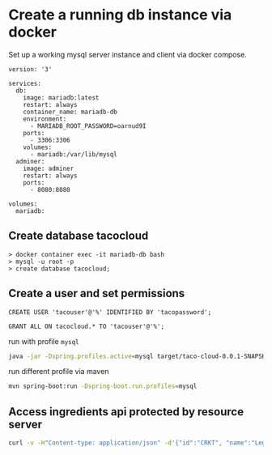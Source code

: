 # Create a running db instance via docker

Set up a working mysql server instance and client via docker compose.

```docker
version: '3'

services:
  db:
    image: mariadb:latest
    restart: always
    container_name: mariadb-db
    environment:
      - MARIADB_ROOT_PASSWORD=oarnud9I
    ports:
      - 3306:3306
    volumes:
      - mariadb:/var/lib/mysql
  adminer:
    image: adminer
    restart: always
    ports:
      - 8080:8080

volumes:
  mariadb:
```

## Create database tacocloud

```docker
> docker container exec -it mariadb-db bash
> mysql -u root -p
> create database tacocloud;
```

## Create a user and set permissions

```shell
CREATE USER 'tacouser'@'%' IDENTIFIED BY 'tacopassword';

GRANT ALL ON tacocloud.* TO 'tacouser'@'%';
```

run with profile `mysql`

```bash
java -jar -Dspring.profiles.active=mysql target/taco-cloud-0.0.1-SNAPSHOT.jar
```

run different profile via maven

```bash
mvn spring-boot:run -Dspring-boot.run.profiles=mysql
```

## Access ingredients api protected by resource server

```bash
curl -v -H"Content-type: application/json" -d'{"id":"CRKT", "name":"Legless Crickets", "type":"PROTEIN"}' -H"Authorization: Bearer eyJraWQiOiJiM2I5MWQ3ZC1kOTI3LTQzNjktYTdmOC03MmM0YTg4M2NkNjEiLCJhbGciOiJSUzI1NiJ9.eyJzdWIiOiJzdW5kYWxlaSIsImF1ZCI6InRhY28tYWRtaW4tY2xpZW50IiwibmJmIjoxNjgwODc3ODU2LCJzY29wZSI6WyJkZWxldGVJbmdyZWRpZW50cyIsIndyaXRlSW5ncmVkaWVudHMiXSwiaXNzIjoiaHR0cDovL2xvY2FsaG9zdDo5MDAwIiwiZXhwIjoxNjgwODc4MTU2LCJpYXQiOjE2ODA4Nzc4NTZ9.bGE7HZUSp0LCGe81-lU7xTf08AJ7gKDtbYAhQMzSMTUsryAPDxWyiAnHp7Z5RqwtxIONuLopP2G25m-A703_sRggA4i_TvL3ebUlFgy63hsibTrJ3OysObzaO_vt1QMyHgsUVQdB_LQ8hvq1NLfnJ9dVvds-GKfTPnZRhh8OzRvZl6I-byAmGWe5i8EGr54wCIKaU5EuN_q6MvlMJDduSAg_iryy21R5ZFT2TwJTjtyCvQ07qDo0WAitsmsPf0m0wdDhylEDBfiEEo-4xNmA9gNQv925E5vKPhlbQ7L0BkYBGHeEbO18U4n9_ombKxeQYUvHhAUsXccMLzSlD0otfQ" localhost:8080/api/ingredients
```
